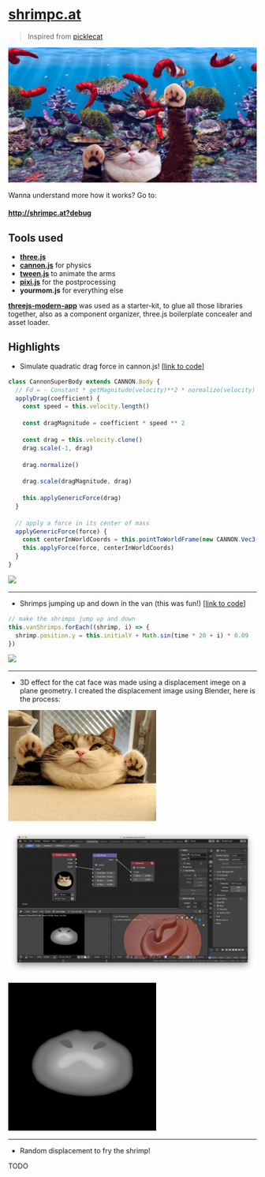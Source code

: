 # [shrimpc.at](http://shrimpc.at)

> Inspired from [picklecat](https://dn.ht/picklecat/)

[![screenshot](public/assets/screenshot.jpg)](http://shrimpc.at)

Wanna understand more how it works? Go to:

#### http://shrimpc.at?debug

## Tools used

- [**three.js**](https://github.com/mrdoob/three.js/)
- [**cannon.js**](https://github.com/schteppe/cannon.js) for physics
- [**tween.js**](https://github.com/tweenjs/tween.js/) to animate the arms
- [**pixi.js**](https://github.com/pixijs/pixi.js) for the postprocessing
- **yourmom.js** for everything else

[**threejs-modern-app**](https://github.com/marcofugaro/threejs-modern-app) was used as a starter-kit, to glue all those libraries together, also as a component organizer, three.js boilerplate concealer and asset loader.

## Highlights

- Simulate quadratic drag force in cannon.js! [[link to code](https://github.com/marcofugaro/shrimpc.at/blob/master/src/lib/CannonSuperBody.js)]

```js
class CannonSuperBody extends CANNON.Body {
  // Fd = - Constant * getMagnitude(velocity)**2 * normalize(velocity)
  applyDrag(coefficient) {
    const speed = this.velocity.length()

    const dragMagnitude = coefficient * speed ** 2

    const drag = this.velocity.clone()
    drag.scale(-1, drag)

    drag.normalize()

    drag.scale(dragMagnitude, drag)

    this.applyGenericForce(drag)
  }

  // apply a force in its center of mass
  applyGenericForce(force) {
    const centerInWorldCoords = this.pointToWorldFrame(new CANNON.Vec3())
    this.applyForce(force, centerInWorldCoords)
  }
}
```

<img src="screenshots/drag-force.gif" width="500">

---

- Shrimps jumping up and down in the van (this was fun!) [[link to code](https://github.com/marcofugaro/shrimpc.at/blob/b6651e24c0cea9c0b1149426640f3f106902c336/src/scene/Van.js#L101-L110)]

```js
// make the shrimps jump up and down
this.vanShrimps.forEach((shrimp, i) => {
  shrimp.position.y = this.initialY + Math.sin(time * 20 + i) * 0.09
})
```

<img src="screenshots/happy.gif" width="500">

---

- 3D effect for the cat face was made using a displacement imege on a plane geometry. I created the displacement image using Blender, here is the process:

<img src="design/original-fat-cat.jpg" width="300">

![](screenshots/blender.png)

<img src="public/assets/cat-head-displacement.png" width="300">

---

- Random displacement to fry the shrimp!

TODO
